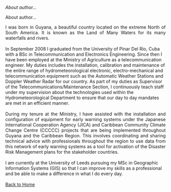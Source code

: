 *About author...*
<p><font colour="blue">
About author...
 <font>
  </font>
 </p>
<div class="pull-left" style="text-align: justify">
I was born in Guyana, a beautiful country located on the extreme North of South America. It is known as the Land of Many Waters for its many waterfalls and rivers.
</div>
<br>
<div class="pull-left" style= text-align: justify">
In September 2008 I graduated from the University of Pinar Del Rio, Cuba with a BSc in Telecommunication and Electronics Engineering. Since then I have been employed at the Ministry of Agriculture as a telecommunication engineer. My duties includes the installation, calibration and maintenance of the entire range of hydrometeorological electronic, electro-mechanical and telecommunication equipment such as the Automatic Weather Stations and Doppler Weather Radar for our country. As part of my duties as Supervisor of the Telecommunications/Maintenance Section, I continuously teach staff under my supervision about the technologies used within the Hydrometeorological Department to ensure that our day to day mandates are met in an efficient manner. 
</div>
<br>
<div class="pull-left" style="text-align: justify">
During my tenure at the Ministry, I have assisted with the installation and configuration of equipment for early warning systems under the Japanese International Cooperation Agency (JICA) and Caribbean Community Climate Change Centre (CCCCC) projects that are being implemented throughout Guyana and the Caribbean Region. This involves coordinating and sharing technical advice with professionals throughout the region to use data from this network of early warning systems as a tool for activation of the Disaster Risk Management plans for the stakeholder countries.
</div>
<br>
<div>
 I am currently at the University of Leeds pursuing my MSc in Geographic Information Systems (GIS) so that I can improve my skills as a professional and be able to make a difference in what I do every day. 
  </div>
  <br>
<a href="https://haymadanny.github.io/">Back to Home</a>

